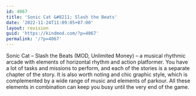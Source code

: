 ```yaml
---
id: 4067
title: 'Sonic Cat &#8211; Slash the Beats'
date: '2022-11-24T11:09:05+07:00'
layout: revision
guid: 'https://kindmod.com/?p=4067'
permalink: '/?p=4067'
---
```


Sonic Cat – Slash the Beats (MOD, Unlimited Money) – a musical rhythmic arcade with elements of horizontal rhythm and action platformer. You have a lot of tasks and missions to perform, and each of the stories is a separate chapter of the story. It is also worth noting and chic graphic style, which is complemented by a wide range of music and elements of parkour. All these elements in combination can keep you busy until the very end of the game.